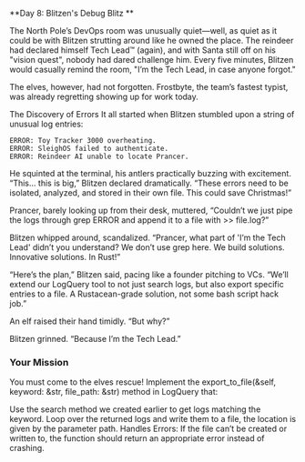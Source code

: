 \*\*Day 8: Blitzen's Debug Blitz \*\*

The North Pole’s DevOps room was unusually quiet—well, as quiet as it could be with Blitzen strutting around like he owned the place. The reindeer had declared himself Tech Lead™ (again), and with Santa still off on his "vision quest", nobody had dared challenge him. Every five minutes, Blitzen would casually remind the room, "I’m the Tech Lead, in case anyone forgot."

The elves, however, had not forgotten. Frostbyte, the team’s fastest typist, was already regretting showing up for work today.

The Discovery of Errors
It all started when Blitzen stumbled upon a string of unusual log entries:

    ERROR: Toy Tracker 3000 overheating.
    ERROR: SleighOS failed to authenticate.
    ERROR: Reindeer AI unable to locate Prancer.

He squinted at the terminal, his antlers practically buzzing with excitement. “This… this is big,” Blitzen declared dramatically. “These errors need to be isolated, analyzed, and stored in their own file. This could save Christmas!”

Prancer, barely looking up from their desk, muttered, “Couldn’t we just pipe the logs through grep ERROR and append it to a file with >> file.log?”

Blitzen whipped around, scandalized. “Prancer, what part of 'I’m the Tech Lead' didn’t you understand? We don’t use grep here. We build solutions. Innovative solutions. In Rust!”

“Here’s the plan,” Blitzen said, pacing like a founder pitching to VCs. “We’ll extend our LogQuery tool to not just search logs, but also export specific entries to a file. A Rustacean-grade solution, not some bash script hack job.”

An elf raised their hand timidly. “But why?”

Blitzen grinned. “Because I’m the Tech Lead.”

### Your Mission

You must come to the elves rescue! Implement the export_to_file(&self, keyword: &str, file_path: &str) method in LogQuery that:

Use the search method we created earlier to get logs matching the keyword.
Loop over the returned logs and write them to a file, the location is given by the parameter path.
Handles Errors: If the file can’t be created or written to, the function should return an appropriate error instead of crashing.
